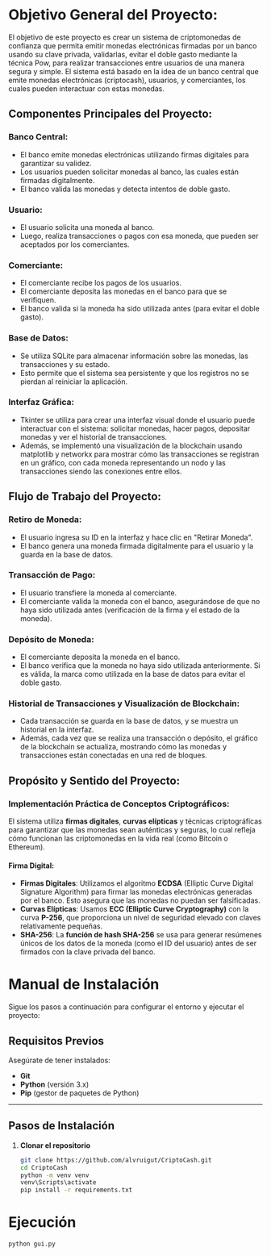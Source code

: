 # Objetivo General del Proyecto:
El objetivo de este proyecto es crear un sistema de criptomonedas de confianza que permita emitir monedas electrónicas firmadas por un banco usando su clave privada, validarlas, evitar el doble gasto mediante la técnica Pow, para realizar transacciones entre usuarios de una manera segura y simple. El sistema está basado en la idea de un banco central que emite monedas electrónicas (criptocash), usuarios, y comerciantes, los cuales pueden interactuar con estas monedas.

## Componentes Principales del Proyecto:

### Banco Central:
- El banco emite monedas electrónicas utilizando firmas digitales para garantizar su validez.
- Los usuarios pueden solicitar monedas al banco, las cuales están firmadas digitalmente.
- El banco valida las monedas y detecta intentos de doble gasto.

### Usuario:
- El usuario solicita una moneda al banco.
- Luego, realiza transacciones o pagos con esa moneda, que pueden ser aceptados por los comerciantes.

### Comerciante:
- El comerciante recibe los pagos de los usuarios.
- El comerciante deposita las monedas en el banco para que se verifiquen.
- El banco valida si la moneda ha sido utilizada antes (para evitar el doble gasto).

### Base de Datos:
- Se utiliza SQLite para almacenar información sobre las monedas, las transacciones y su estado.
- Esto permite que el sistema sea persistente y que los registros no se pierdan al reiniciar la aplicación.

### Interfaz Gráfica:
- Tkinter se utiliza para crear una interfaz visual donde el usuario puede interactuar con el sistema: solicitar monedas, hacer pagos, depositar monedas y ver el historial de transacciones.
- Además, se implementó una visualización de la blockchain usando matplotlib y networkx para mostrar cómo las transacciones se registran en un gráfico, con cada moneda representando un nodo y las transacciones siendo las conexiones entre ellos.

## Flujo de Trabajo del Proyecto:

### Retiro de Moneda:
- El usuario ingresa su ID en la interfaz y hace clic en "Retirar Moneda".
- El banco genera una moneda firmada digitalmente para el usuario y la guarda en la base de datos.

### Transacción de Pago:
- El usuario transfiere la moneda al comerciante.
- El comerciante valida la moneda con el banco, asegurándose de que no haya sido utilizada antes (verificación de la firma y el estado de la moneda).

### Depósito de Moneda:
- El comerciante deposita la moneda en el banco.
- El banco verifica que la moneda no haya sido utilizada anteriormente. Si es válida, la marca como utilizada en la base de datos para evitar el doble gasto.

### Historial de Transacciones y Visualización de Blockchain:
- Cada transacción se guarda en la base de datos, y se muestra un historial en la interfaz.
- Además, cada vez que se realiza una transacción o depósito, el gráfico de la blockchain se actualiza, mostrando cómo las monedas y transacciones están conectadas en una red de bloques.

## Propósito y Sentido del Proyecto:

### Implementación Práctica de Conceptos Criptográficos:
El sistema utiliza **firmas digitales**, **curvas elípticas** y técnicas criptográficas para garantizar que las monedas sean auténticas y seguras, lo cual refleja cómo funcionan las criptomonedas en la vida real (como Bitcoin o Ethereum).

#### **Firma Digital**:
- **Firmas Digitales**: Utilizamos el algoritmo **ECDSA** (Elliptic Curve Digital Signature Algorithm) para firmar las monedas electrónicas generadas por el banco. Esto asegura que las monedas no puedan ser falsificadas.
- **Curvas Elípticas**: Usamos **ECC (Elliptic Curve Cryptography)** con la curva **P-256**, que proporciona un nivel de seguridad elevado con claves relativamente pequeñas.
- **SHA-256**: La **función de hash SHA-256** se usa para generar resúmenes únicos de los datos de la moneda (como el ID del usuario) antes de ser firmados con la clave privada del banco.


# Manual de Instalación

Sigue los pasos a continuación para configurar el entorno y ejecutar el proyecto:

## Requisitos Previos
Asegúrate de tener instalados:
- **Git**
- **Python** (versión 3.x)
- **Pip** (gestor de paquetes de Python)

---

## Pasos de Instalación

1. **Clonar el repositorio**
   ```bash
   git clone https://github.com/alvruigut/CriptoCash.git
   cd CriptoCash
   python -m venv venv
   venv\Scripts\activate
   pip install -r requirements.txt

# Ejecución
   ```bash
  python gui.py

